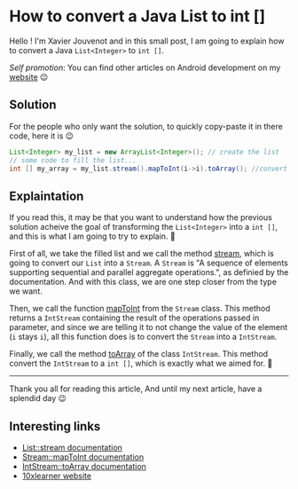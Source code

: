 # How to convert a Java List<Integer> to int []

Hello ! I'm Xavier Jouvenot and in this small post, I am going to explain how to convert a Java `List<Integer>` to `int []`.

_Self promotion_: You can find other articles on Android development on my [website](www.10xlearner.com) 😉

## Solution

For the people who only want the solution, to quickly copy-paste it in there code, here it is 😉

```java
List<Integer> my_list = new ArrayList<Integer>(); // create the list
// some code to fill the list...
int [] my_array = my_list.stream().mapToInt(i->i).toArray(); //convert the list into a int[]
```

## Explaintation

If you read this, it may be that you want to understand how the previous solution acheive the goal of transforming the `List<Integer>` into a `int []`, and this is what I am going to try to explain. 🙂 

First of all, we take the filled list and we call the method [stream](https://docs.oracle.com/javase/8/docs/api/java/util/Collection.html#stream--), which is going to convert our `List` into a `Stream`. A `Stream` is "A sequence of elements supporting sequential and parallel aggregate operations.", as definied by the documentation. And with this class, we are one step closer from the type we want.

Then, we call the function [mapToInt](https://docs.oracle.com/javase/8/docs/api/java/util/stream/Stream.html#mapToInt-java.util.function.ToIntFunction-) from the `Stream` class. This method returns a `IntStream` containing the result of the operations passed in parameter, and since we are telling it to not change the value of the element (`i` stays `i`), all this function does is to convert the `Stream` into a `IntStream`.

Finally, we call the method [toArray](https://docs.oracle.com/javase/8/docs/api/java/util/stream/IntStream.html#toArray--) of the class `IntStream`. This method convert the `IntStream` to a `int []`, which is exactly what we aimed for. 🙂

--------------

Thank you all for reading this article,
And until my next article, have a splendid day 😉

## Interesting links

- [List::stream documentation](https://docs.oracle.com/javase/8/docs/api/java/util/Collection.html#stream--)
- [Stream::mapToInt documentation](https://docs.oracle.com/javase/8/docs/api/java/util/stream/Stream.html#mapToInt-java.util.function.ToIntFunction-)
- [IntStream::toArray documentation](https://docs.oracle.com/javase/8/docs/api/java/util/stream/IntStream.html#toArray--)
- [10xlearner website](www.10xlearner.com)
